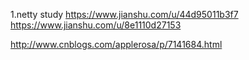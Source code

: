 1.netty study
https://www.jianshu.com/u/44d95011b3f7
https://www.jianshu.com/u/8e1110d27153

http://www.cnblogs.com/applerosa/p/7141684.html
